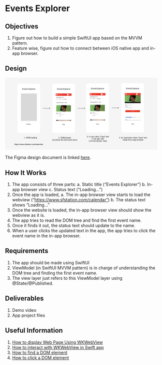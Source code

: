 # Events Explorer

## Objectives

1. Figure out how to build a simple SwiftUI app based on the MVVM pattern.
2. Feature wise, figure out how to connect between iOS native app and in-app browser.

## Design

<img src="/events-explorer-design.png" alt="Events Explorer Design" />

The Figma design document is linked [here](https://www.figma.com/file/zIZxhjtu7pbzavfpaohiT7/Events-Explorer?node-id=0%3A1&t=Lj8s59uK3OTjf9fg-1).

## How It Works

1. The app consists of three parts:
   a. Static title (“Events Explorer”)
   b. In-app browser view
   c. Status text (“Loading…”)
2. Once the app is loaded,
   a. The in-app browser view starts to load the webview (“https://www.sfstation.com/calendar”)
   b. The status text shows “Loading…”
3. Once the website is loaded, the in-app browser view should show the webview as it is.
4. The app tries to read the DOM tree and find the first event name.
5. Once it finds it out, the status text should update to the name.
6. When a user clicks the updated text in the app, the app tries to click the event name in the in-app browser.

## Requirements

1. The app should be made using SwiftUI
2. ViewModel (in SwiftUI MVVM pattern) is in charge of understanding the DOM tree and finding the first event name.
3. The view layer just refers to this ViewModel layer using @State/@Published.

## Deliverables

1. Demo video
2. App project files

## Useful Information

1. [How to display Web Page Using WKWebView](https://www.appcoda.com/swiftui-wkwebview/)
2. [How to interact with WKWebView in Swift app](https://medium.com/@mushtaque87/webkit-4bd5cf3dc08)
3. [How to find a DOM element](https://www.w3schools.com/jsref/met_document_queryselector.asp)
4. [How to click a DOM element](https://www.w3schools.com/jsref/met_html_click.asp)
